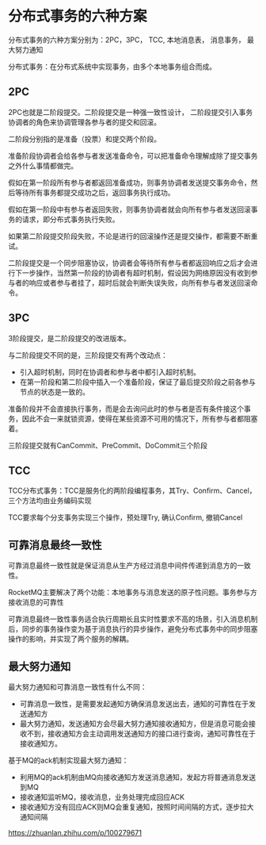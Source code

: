 # 分布式事务的六种方案
分布式事务的六种方案分别为：2PC，3PC， TCC, 本地消息表， 消息事务， 最大努力通知

分布式事务：在分布式系统中实现事务，由多个本地事务组合而成。

## 2PC
2PC也就是二阶段提交。二阶段提交是一种强一致性设计， 二阶段提交引入事务协调者的角色来协调管理各参与者的提交和回滚。

二阶段分别指的是准备（投票）和提交两个阶段。

准备阶段协调者会给各参与者发送准备命令，可以把准备命令理解成除了提交事务之外什么事情都做完。

假如在第一阶段所有参与者都返回准备成功，则事务协调者发送提交事务命令，然后等待所有事务都提交成功之后，返回事务执行成功。

假如在第一阶段中有参与者返回失败，则事务协调者就会向所有参与者发送回滚事务的请求，即分布式事务执行失败。

如果第二阶段提交阶段失败，不论是进行的回滚操作还是提交操作，都需要不断重试。

二阶段提交是一个同步阻塞协议，协调者会等待所有参与者都返回响应之后才会进行下一步操作，当然第一阶段的协调者有超时机制，假设因为网络原因没有收到参与者的响应或者参与者挂了，超时后就会判断失误失败，向所有参与者发送回滚命令。

## 3PC
3阶段提交，是二阶段提交的改进版本。

与二阶段提交不同的是，三阶段提交有两个改动点：
- 引入超时机制，同时在协调者和参与者中都引入超时机制。
- 在第一阶段和第二阶段中插入一个准备阶段，保证了最后提交阶段之前各参与节点的状态是一致的。

准备阶段并不会直接执行事务，而是会去询问此时的参与者是否有条件接这个事务，因此不会一来就锁资源，使得在某些资源不可用的情况下，所有参与者都阻塞着。

三阶段提交就有CanCommit、PreCommit、DoCommit三个阶段

## TCC
TCC分布式事务：TCC是服务化的两阶段编程事务，其Try、Confirm、Cancel，三个方法均由业务编码实现

TCC要求每个分支事务实现三个操作，预处理Try, 确认Confirm, 撤销Cancel

## 可靠消息最终一致性
可靠消息最终一致性就是保证消息从生产方经过消息中间件传递到消息方的一致性。

RocketMQ主要解决了两个功能：本地事务与消息发送的原子性问题。事务参与方接收消息的可靠性

可靠消息最终一致性事务适合执行周期长且实时性要求不高的场景，引入消息机制后，同步的事务操作变为基于消息执行的异步操作，避免分布式事务中的同步阻塞操作的影响，并实现了两个服务的解耦。

## 最大努力通知
最大努力通知和可靠消息一致性有什么不同：
- 可靠消息一致性，是需要发起通知方确保消息发送出去，通知的可靠性在于发送通知方
- 最大努力通知，发送通知方会尽最大努力通知接收通知方，但是消息可能会接收不到，接收通知方会主动调用发送通知方的接口进行查询，通知可靠性在于接收通知方。

基于MQ的ack机制实现最大努力通知：
- 利用MQ的ack机制由MQ向接收通知方发送消息通知，发起方将普通消息发送到MQ
- 接收通知监听MQ，接收消息，业务处理完成回应ACK
- 接收通知方没有回应ACK则MQ会重复通知，按照时间间隔的方式，逐步拉大通知间隔

https://zhuanlan.zhihu.com/p/100279671
